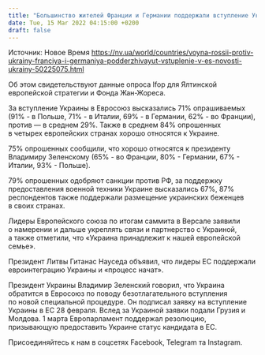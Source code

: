 ```yaml
---
title: "Большинство жителей Франции и Германии поддержали вступление Украины в ЕС — опрос"
date: Tue, 15 Mar 2022 04:15:00 +0200
draft: false
---
```

Источник: Новое Время https://nv.ua/world/countries/voyna-rossii-protiv-ukrainy-franciya-i-germaniya-podderzhivayut-vstuplenie-v-es-novosti-ukrainy-50225075.html


 Об этом свидетельствуют данные опроса Ifop для Ялтинской европейской стратегии и Фонда Жан-Жореса.

За вступление Украины в Евросоюз высказались 71% опрашиваемых (91% - в Польше, 71% - в Италии, 69% - в Германии, 62% - во Франции), против — в среднем 29%. Также в среднем 84% опрошенных в четырех европейских странах хорошо относятся к Украине.

75% опрошенных сообщили, что хорошо относятся к президенту Владимиру Зеленскому (65% - во Франции, 80% - Германии, 67% - Италии, 93% - Польше).

79% опрошенных одобряют санкции против РФ, за поддержку предоставления военной техники Украине высказались 67%, 87% респондентов также поддержали размещение украинских беженцев в своих странах.

Лидеры Европейского союза по итогам саммита в Версале заявили о намерении и дальше укреплять связи и партнерство с Украиной, а также отметили, что «Украина принадлежит к нашей европейской семье».

Президент Литвы Гитанас Науседа объявил, что лидеры ЕС поддержали евроинтеграцию Украины и «процесс начат».

Президент Украины Владимир Зеленский говорил, что Украина обратится в Евросоюз по поводу безотлагательного вступления по новой специальной процедуре. Он подписал заявку на вступление Украины в ЕС 28 февраля. Вслед за Украиной заявки подали Грузия и Молдова. 1 марта Европарламент поддержал резолюцию, призывающую предоставить Украине статус кандидата в ЕС.

Присоединяйтесь к нам в соцсетях Facebook, Telegram та Instagram.
